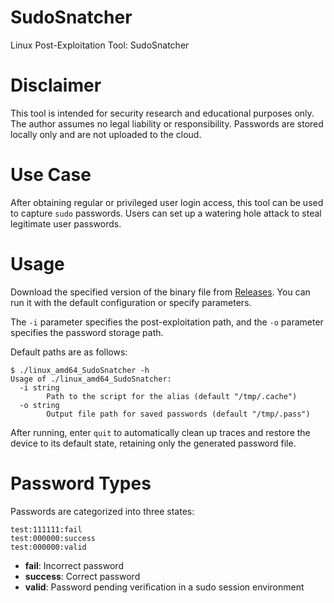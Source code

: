 # SudoSnatcher

Linux Post-Exploitation Tool: SudoSnatcher

# Disclaimer

This tool is intended for security research and educational purposes only. The author assumes no legal liability or responsibility. Passwords are stored locally only and are not uploaded to the cloud.

# Use Case

After obtaining regular or privileged user login access, this tool can be used to capture `sudo` passwords. Users can set up a watering hole attack to steal legitimate user passwords.

# Usage

Download the specified version of the binary file from [Releases](https://github.com/testzboy/SudoSnatcher/releases). You can run it with the default configuration or specify parameters.

The `-i` parameter specifies the post-exploitation path, and the `-o` parameter specifies the password storage path.

Default paths are as follows:

```
$ ./linux_amd64_SudoSnatcher -h
Usage of ./linux_amd64_SudoSnatcher:
  -i string
    	Path to the script for the alias (default "/tmp/.cache")
  -o string
    	Output file path for saved passwords (default "/tmp/.pass")
```

After running, enter `quit` to automatically clean up traces and restore the device to its default state, retaining only the generated password file.

# Password Types

Passwords are categorized into three states:

```
test:111111:fail
test:000000:success
test:000000:valid
```

- **fail**: Incorrect password
- **success**: Correct password
- **valid**: Password pending verification in a sudo session environment
